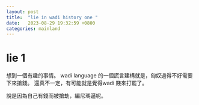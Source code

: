 ```yaml
---
layout: post
title:  "lie in wadi history one "
date:   2023-08-29 19:32:59 +0800
categories: mainland
---
```


# lie 1

想到一個有趣的事情。
wadi language 的一個謊言建構就是，匈奴過得不好需要下來搶錢。
還真不一定，有可能就是覺得wadi 賤來打罷了。

說是因為自己有錢而被搶劫，編尼瑪逼呢。
